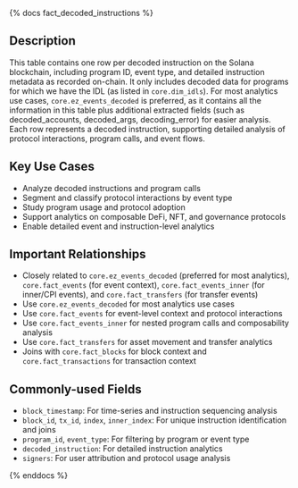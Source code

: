 {% docs fact_decoded_instructions %}

## Description
This table contains one row per decoded instruction on the Solana blockchain, including program ID, event type, and detailed instruction metadata as recorded on-chain. It only includes decoded data for programs for which we have the IDL (as listed in `core.dim_idls`). For most analytics use cases, `core.ez_events_decoded` is preferred, as it contains all the information in this table plus additional extracted fields (such as decoded_accounts, decoded_args, decoding_error) for easier analysis. Each row represents a decoded instruction, supporting detailed analysis of protocol interactions, program calls, and event flows.

## Key Use Cases
- Analyze decoded instructions and program calls
- Segment and classify protocol interactions by event type
- Study program usage and protocol adoption
- Support analytics on composable DeFi, NFT, and governance protocols
- Enable detailed event and instruction-level analytics

## Important Relationships
- Closely related to `core.ez_events_decoded` (preferred for most analytics), `core.fact_events` (for event context), `core.fact_events_inner` (for inner/CPI events), and `core.fact_transfers` (for transfer events)
- Use `core.ez_events_decoded` for most analytics use cases
- Use `core.fact_events` for event-level context and protocol interactions
- Use `core.fact_events_inner` for nested program calls and composability analysis
- Use `core.fact_transfers` for asset movement and transfer analytics
- Joins with `core.fact_blocks` for block context and `core.fact_transactions` for transaction context

## Commonly-used Fields
- `block_timestamp`: For time-series and instruction sequencing analysis
- `block_id`, `tx_id`, `index`, `inner_index`: For unique instruction identification and joins
- `program_id`, `event_type`: For filtering by program or event type
- `decoded_instruction`: For detailed instruction analytics
- `signers`: For user attribution and protocol usage analysis

{% enddocs %} 